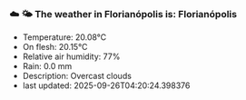 ### ☁️ 🌤️  The weather in Florianópolis is: Florianópolis

- Temperature: 20.08°C
- On flesh: 20.15°C
- Relative air humidity: 77%
- Rain: 0.0 mm
- Description: Overcast clouds
- last updated: 2025-09-26T04:20:24.398376
